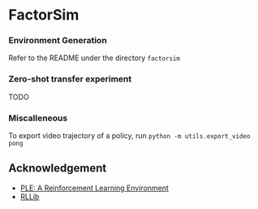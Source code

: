 # FactorSim

### Environment Generation
Refer to the README under the directory `factorsim`

### Zero-shot transfer experiment
TODO

### Miscalleneous
To export video trajectory of a policy, run 
`python -m utils.export_video pong`

## Acknowledgement
- [PLE: A Reinforcement Learning Environment](https://pygame-learning-environment.readthedocs.io/en/latest/)
- [RLLib](https://docs.ray.io/en/latest/rllib/index.html)
